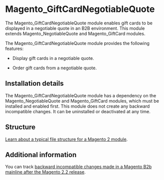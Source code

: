 # Magento_GiftCardNegotiableQuote

The Magento_GiftCardNegotiableQuote module enables gift cards to be displayed in a negotiable quote in an B2B environment. This module extends Magento_NegotiableQuote and Magento_GiftCard modules.

The Magento_GiftCardNegotiableQuote module provides the following features:

* Display gift cards in a negotiable quote.

* Order gift cards from a negotiable quote.

## Installation details

The Magento_GiftCardNegotiableQuote module has a dependency on the Magento_NegotiableQuote and Magento_GiftCard modules, which must be installed and enabled first. This module does not create any backward incompatible changes. It can be uninstalled or deactivated at any time.

## Structure

[Learn about a typical file structure for a Magento 2 module](https://devdocs.magento.com/guides/v2.4/extension-dev-guide/build/module-file-structure.html).

## Additional information

You can track [backward incompatible changes made in a Magento B2b mainline after the Magento 2.2 release](https://devdocs.magento.com/guides/v2.4/release-notes/b2b-release-notes.html).
